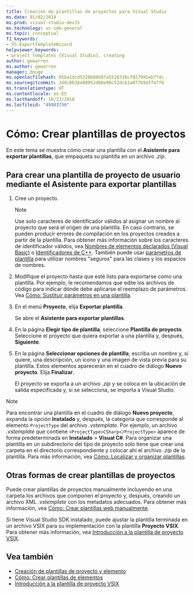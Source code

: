 ```yaml
---
title: Creación de plantillas de proyectos para Visual Studio
ms.date: 01/02/2018
ms.prod: visual-studio-dev15
ms.technology: vs-ide-general
ms.topic: conceptual
f1_keywords:
- VS.ExportTemplateWizard
helpviewer_keywords:
- project templates [Visual Studio], creating
author: gewarren
ms.author: gewarren
manager: douge
ms.openlocfilehash: 05ba1dcd5328b80d8fa5526336cf027995abf7dc
ms.sourcegitcommit: 240c8b34e80952d00e90c52dcb1a077b9aff47f6
ms.translationtype: HT
ms.contentlocale: es-ES
ms.lasthandoff: 10/23/2018
ms.locfileid: "49903730"
---
```

# <a name="how-to-create-project-templates"></a>Cómo: Crear plantillas de proyectos

En este tema se muestra cómo crear una plantilla con el **Asistente para exportar plantillas**, que empaqueta su plantilla en un archivo *.zip*.

## <a name="to-create-a-user-project-template-by-using-the-export-template-wizard"></a>Para crear una plantilla de proyecto de usuario mediante el Asistente para exportar plantillas

1. Cree un proyecto.

    > [!NOTE]
    > Use solo caracteres de identificador válidos al asignar un nombre al proyecto que será el origen de una plantilla. En caso contrario, se pueden producir errores de compilación en los proyectos creados a partir de la plantilla. Para obtener más información sobre los caracteres de identificador válidos, vea [Nombres de elementos declarados (Visual Basic)](/dotnet/visual-basic/programming-guide/language-features/declared-elements/declared-element-names) o [Identificadores de C++](/cpp/cpp/identifiers-cpp). También puede usar [parámetros de plantilla](../ide/template-parameters.md) para utilizar nombres "seguros" para las clases y los espacios de nombres.

2. Modifique el proyecto hasta que esté listo para exportarse como una plantilla. Por ejemplo, le recomendamos que edite los archivos de código para indicar dónde debe aplicarse el reemplazo de parámetros. Vea [Cómo: Sustituir parámetros en una plantilla](../ide/how-to-substitute-parameters-in-a-template.md).

3. En el menú **Proyecto**, elija **Exportar plantilla**.

   Se abre el **Asistente para exportar plantillas**.

4. En la página **Elegir tipo de plantilla**, seleccione **Plantilla de proyecto**. Seleccione el proyecto que quiera exportar a una plantilla y, después, **Siguiente**.

5. En la página **Seleccionar opciones de plantilla**, escriba un nombre y, si quiere, una descripción, un icono y una imagen de vista previa para su plantilla. Estos elementos aparecerán en el cuadro de diálogo **Nuevo proyecto**. Elija **Finalizar**.

   El proyecto se exporta a un archivo *.zip* y se coloca en la ubicación de salida especificada y, si se selecciona, se importa a Visual Studio.

>[!NOTE]
> Para encontrar una plantilla en el cuadro de diálogo **Nuevo proyecto**, expanda la opción **Instalado** y, después, la categoría que corresponde al elemento `ProjectType` del archivo *.vstemplate*. Por ejemplo, un archivo *.vstemplate* que contiene `<ProjectType>CSharp</ProjectType>` aparece de forma predeterminada en **Instalado** > **Visual C#**. Para organizar una plantilla en un subdirectorio del tipo de proyecto solo tiene que crear una carpeta en el directorio correspondiente y colocar ahí el archivo *.zip* de la plantilla. Para más información, vea [Cómo: Localizar y organizar plantillas](../ide/how-to-locate-and-organize-project-and-item-templates.md).

## <a name="other-ways-to-create-project-templates"></a>Otras formas de crear plantillas de proyectos

Puede crear plantillas de proyectos manualmente incluyendo en una carpeta los archivos que componen el proyecto y, después, creando un archivo XML *.vstemplate* con los metadatos adecuados. Para obtener más información, vea [Cómo: Crear plantillas web manualmente](../ide/how-to-manually-create-web-templates.md).

Si tiene Visual Studio SDK instalado, puede ajustar la plantilla terminada en un archivo VSIX para su implementación con la plantilla **Proyecto VSIX**. Para obtener más información, vea [Introducción a la plantilla de proyecto VSIX](../extensibility/getting-started-with-the-vsix-project-template.md).

## <a name="see-also"></a>Vea también

- [Creación de plantillas de proyecto y elemento](../ide/creating-project-and-item-templates.md)
- [Cómo: Crear plantillas de elementos](../ide/how-to-create-item-templates.md)
- [Introducción a la plantilla de proyecto VSIX](../extensibility/getting-started-with-the-vsix-project-template.md)